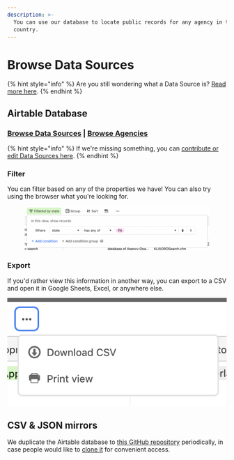 ```yaml
---
description: >-
  You can use our database to locate public records for any agency in the
  country.
---
```


# Browse Data Sources

{% hint style="info" %}
Are you still wondering what a Data Source is? [Read more here](what-is-a-data-source.md).
{% endhint %}

## Airtable Database

### [Browse Data Sources](https://airtable.com/shrUAtA8qYasEaepI) | [Browse Agencies](https://airtable.com/shr43ihbyM8DDkKx4)

{% hint style="info" %}
If we're missing something, you can [contribute or edit Data Sources here](../share-data/contribute-data-sources.md#submit-individual-data-sources).
{% endhint %}

### Filter

You can filter based on any of the properties we have! You can also try using the browser what you're looking for.

<figure><img src="../../.gitbook/assets/Screen Shot 2022-12-21 at 12.10.00 PM.png" alt=""><figcaption></figcaption></figure>

### Export

If you'd rather view this information in another way, you can export to a CSV and open it in Google Sheets, Excel, or anywhere else.

![You can quickly download a CSV using the triple-dot button in the top bar.](<../../.gitbook/assets/Screen Shot 2022-08-22 at 12.09.38 PM.png>)

## CSV & JSON mirrors

We duplicate the Airtable database to [this GitHub repository](https://github.com/Police-Data-Accessibility-Project/data-sources-mirror) periodically, in case people would like to [clone it](https://docs.github.com/en/repositories/creating-and-managing-repositories/cloning-a-repository) for convenient access.

